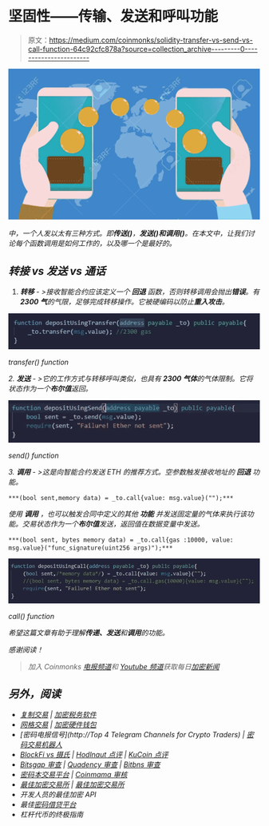 # 坚固性——传输、发送和呼叫功能

> 原文：<https://medium.com/coinmonks/solidity-transfer-vs-send-vs-call-function-64c92cfc878a?source=collection_archive---------0----------------------->

![](img/23aab797b1c2942991108db5676150b6.png)

*中，一个人发以太有三种方式。即**传送()**，**发送()**和**调用()**。在本文中，让我们讨论每个函数调用是如何工作的，以及哪一个是最好的。*

## *转接 vs 发送 vs 通话*

1.  ****转移*** - >接收智能合约应该定义一个 ***回退*** 函数，否则转移调用会抛出**错误**。有 **2300 气**的气限，足够完成转移操作。它被硬编码以防止**重入攻击**。*

*![](img/9ec5a3f347101c9e19fcbda287280a15.png)*

*transfer() function*

*2. ***发送*** - >它的工作方式与转移呼叫类似，也具有 **2300 气体**的气体限制。它将状态作为一个**布尔值**返回。*

*![](img/c12383d505f670d4ef2a8b5d069e5a2a.png)*

*send() function*

*3. ***调用*** - >这是向智能合约发送 ETH 的推荐方式。空参数触发接收地址的 ***回退*** 功能。*

```
***(bool sent,memory data) = _to.call{value: msg.value}("");***
```

*使用 ***调用*** ，也可以触发合同中定义的其他 ***功能*** 并发送固定量的气体来执行该功能。交易状态作为一个**布尔值**发送，返回值在数据变量中发送。*

```
***(bool sent, bytes memory data) = _to.call{gas :10000, value: msg.value}("func_signature(uint256 args)");***
```

*![](img/cf8b521013614c9e1ea0439c55734845.png)*

*call() function*

*希望这篇文章有助于理解**传递、发送**和**调用**的功能。*

*感谢阅读！*

> *加入 Coinmonks [电报频道](https://t.me/coincodecap)和 [Youtube 频道](https://www.youtube.com/c/coinmonks/videos)获取每日[加密新闻](http://coincodecap.com/)*

## *另外，阅读*

*   *[复制交易](/coinmonks/top-10-crypto-copy-trading-platforms-for-beginners-d0c37c7d698c) | [加密税务软件](/coinmonks/crypto-tax-software-ed4b4810e338)*
*   *[网格交易](https://coincodecap.com/grid-trading) | [加密硬件钱包](/coinmonks/the-best-cryptocurrency-hardware-wallets-of-2020-e28b1c124069)*
*   *[密码电报信号](http://Top 4 Telegram Channels for Crypto Traders) | [密码交易机器人](/coinmonks/crypto-trading-bot-c2ffce8acb2a)*
*   *[BlockFi vs 摄氏](/coinmonks/blockfi-vs-celsius-vs-hodlnaut-8a1cc8c26630) | [Hodlnaut 点评](/coinmonks/hodlnaut-review-best-way-to-hodl-is-to-earn-interest-on-your-bitcoin-6658a8c19edf) | [KuCoin 点评](https://coincodecap.com/kucoin-review)*
*   *[Bitsgap 审查](/coinmonks/bitsgap-review-a-crypto-trading-bot-that-makes-easy-money-a5d88a336df2) | [Quadency 审查](/coinmonks/quadency-review-a-crypto-trading-automation-platform-3068eaa374e1) | [Bitbns 审查](/coinmonks/bitbns-review-38256a07e161)*
*   *[密码本交易平台](/coinmonks/top-10-crypto-copy-trading-platforms-for-beginners-d0c37c7d698c) | [Coinmama 审核](/coinmonks/coinmama-review-ace5641bde6e)*
*   *[最佳加密交易所](/coinmonks/crypto-exchange-dd2f9d6f3769) | [最佳加密交易所](/coinmonks/bitcoin-exchange-in-india-7f1fe79715c9)*
*   *开发人员的最佳加密 API*
*   *最佳[密码借贷平台](/coinmonks/top-5-crypto-lending-platforms-in-2020-that-you-need-to-know-a1b675cec3fa)*
*   *杠杆代币的终极指南*